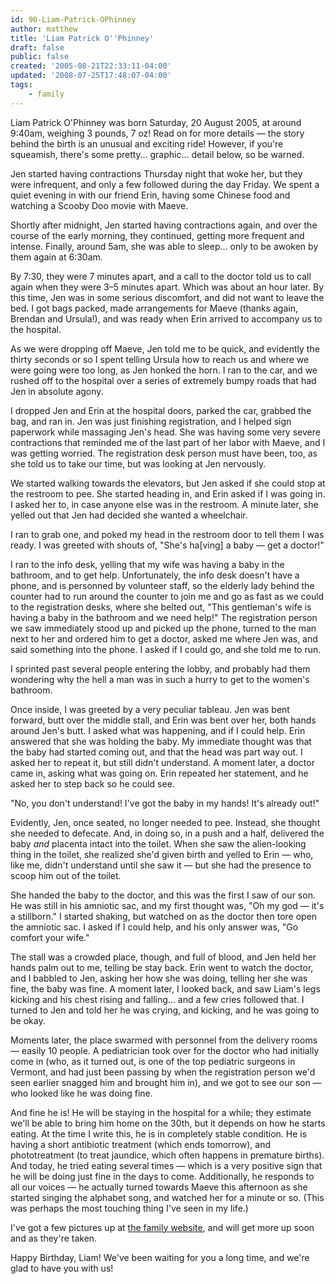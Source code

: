 ```yaml
---
id: 90-Liam-Patrick-OPhinney
author: matthew
title: 'Liam Patrick O''Phinney'
draft: false
public: false
created: '2005-08-21T22:33:11-04:00'
updated: '2008-07-25T17:48:07-04:00'
tags:
    - family
---
```

Liam Patrick O'Phinney was born Saturday, 20 August 2005, at around 9:40am,
weighing 3 pounds, 7 oz! Read on for more details — the story behind the birth
is an unusual and exciting ride! However, if you're squeamish, there's some
pretty… graphic… detail below, so be warned.

<!--- EXTENDED -->

Jen started having contractions Thursday night that woke her, but they were
infrequent, and only a few followed during the day Friday. We spent a quiet
evening in with our friend Erin, having some Chinese food and watching a Scooby
Doo movie with Maeve.

Shortly after midnight, Jen started having contractions again, and over the
course of the early morning, they continued, getting more frequent and intense.
Finally, around 5am, she was able to sleep… only to be awoken by them again at
6:30am.

By 7:30, they were 7 minutes apart, and a call to the doctor told us to call
again when they were 3–5 minutes apart. Which was about an hour later. By this
time, Jen was in some serious discomfort, and did not want to leave the bed. I
got bags packed, made arrangements for Maeve (thanks again, Brendan and
Ursula!), and was ready when Erin arrived to accompany us to the hospital.

As we were dropping off Maeve, Jen told me to be quick, and evidently the
thirty seconds or so I spent telling Ursula how to reach us and where we were
going were too long, as Jen honked the horn. I ran to the car, and we rushed
off to the hospital over a series of extremely bumpy roads that had Jen in
absolute agony.

I dropped Jen and Erin at the hospital doors, parked the car, grabbed the bag,
and ran in. Jen was just finishing registration, and I helped sign paperwork
while massaging Jen's head. She was having some very severe contractions that
reminded me of the last part of her labor with Maeve, and I was getting
worried. The registration desk person must have been, too, as she told us to
take our time, but was looking at Jen nervously.

We started walking towards the elevators, but Jen asked if she could stop at
the restroom to pee. She started heading in, and Erin asked if I was going in.
I asked her to, in case anyone else was in the restroom. A minute later, she
yelled out that Jen had decided she wanted a wheelchair.

I ran to grab one, and poked my head in the restroom door to tell them I was
ready. I was greeted with shouts of, "She's ha[ving] a baby — get a doctor!"

I ran to the info desk, yelling that my wife was having a baby in the bathroom,
and to get help. Unfortunately, the info desk doesn't have a phone, and is
personned by volunteer staff, so the elderly lady behind the counter had to run
around the counter to join me and go as fast as we could to the registration
desks, where she belted out, "This gentleman's wife is having a baby in the
bathroom and we need help!" The registration person we saw immediately stood up
and picked up the phone, turned to the man next to her and ordered him to get a
doctor, asked me where Jen was, and said something into the phone. I asked if I
could go, and she told me to run.

I sprinted past several people entering the lobby, and probably had them
wondering why the hell a man was in such a hurry to get to the women's
bathroom.

Once inside, I was greeted by a very peculiar tableau. Jen was bent forward,
butt over the middle stall, and Erin was bent over her, both hands around Jen's
butt. I asked what was happening, and if I could help. Erin answered that she
was holding the baby. My immediate thought was that the baby had started coming
out, and that the head was part way out. I asked her to repeat it, but still
didn't understand. A moment later, a doctor came in, asking what was going on.
Erin repeated her statement, and he asked her to step back so he could see.

"No, you don't understand! I've got the baby in my hands! It's already out!"

Evidently, Jen, once seated, no longer needed to pee. Instead, she thought she
needed to defecate. And, in doing so, in a push and a half, delivered the baby
*and* placenta intact into the toilet. When she saw the alien-looking thing in
the toilet, she realized she'd given birth and yelled to Erin — who, like me,
didn't understand until she saw it — but she had the presence to scoop him out
of the toilet.

She handed the baby to the doctor, and this was the first I saw of our son. He
was still in his amniotic sac, and my first thought was, "Oh my god — it's a
stillborn." I started shaking, but watched on as the doctor then tore open the
amniotic sac. I asked if I could help, and his only answer was, "Go comfort
your wife."

The stall was a crowded place, though, and full of blood, and Jen held her
hands palm out to me, telling be stay back. Erin went to watch the doctor, and
I babbled to Jen, asking her how she was doing, telling her she was fine, the
baby was fine. A moment later, I looked back, and saw Liam's legs kicking and
his chest rising and falling… and a few cries followed that. I turned to Jen
and told her he was crying, and kicking, and he was going to be okay.

Moments later, the place swarmed with personnel from the delivery rooms —
easily 10 people. A pediatrician took over for the doctor who had initially
come in (who, as it turned out, is one of the top pediatric surgeons in
Vermont, and had just been passing by when the registration person we'd seen
earlier snagged him and brought him in), and we got to see our son — who looked
like he was doing fine.

And fine he is! He will be staying in the hospital for a while; they estimate
we'll be able to bring him home on the 30th, but it depends on how he starts
eating. At the time I write this, he is in completely stable condition. He is
having a short antibiotic treatment (which ends tomorrow), and phototreatment
(to treat jaundice, which often happens in premature births). And today, he
tried eating several times — which is a very positive sign that he will be
doing just fine in the days to come. Additionally, he responds to all our
voices — he actually turned towards Maeve this afternoon as she started singing
the alphabet song, and watched her for a minute or so. (This was perhaps the
most touching thing I've seen in my life.)

I've got a few pictures up at [the family website](http://weierophinney.net/gallery/),
and will get more up soon and as they're taken.

Happy Birthday, Liam! We've been waiting for you a long time, and we're glad to
have you with us!
